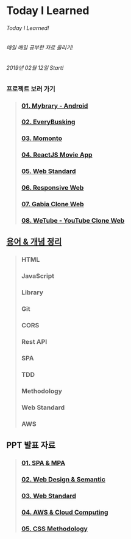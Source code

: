 # Today I Learned

###### Today I Learned!

###### 매일 매일 공부한 자료 올리기!

###### 2019년 02월 12일 Start!

### 프로젝트 보러 가기

> ### [01. Mybrary - Android](https://github.com/engus93/android_portfolio_mybrary/)
>
> ### [02. EveryBusking](https://github.com/engus93/php_portfolio_everybusking/)
>
> ### [03. Momonto](https://github.com/engus93/engus93.github.io/)
>
> ### [04. ReactJS Movie App](https://github.com/engus93/ReactJS_Movie_App/)
>
> ### [05. Web Standard](https://github.com/engus93/webStandard_basic/)
>
> ### [06. Responsive Web](https://github.com/engus93/responsiveWebBasic/)
>
> ### [07. Gabia Clone Web](https://github.com/engus93/gabiaCloneWeb)
>
> ### [08. WeTube - YouTube Clone Web](https://github.com/engus93/Wetube_clone)

## [용어 & 개념 정리](Document/README.md)

> ### HTML
>
> ### JavaScript
>
> ### Library
>
> ### Git
>
> ### CORS
>
> ### Rest API
>
> ### SPA
>
> ### TDD
>
> ### Methodology
>
> ### Web Standard
>
> ### AWS

## PPT 발표 자료

> ### [01. SPA & MPA](https://docs.google.com/presentation/d/1C1C0rFBdZA1elzCru_7F26fzOHHDTgbxIZKANe7bGSc/edit?usp=sharing)
>
> ### [02. Web Design & Semantic](https://docs.google.com/presentation/d/1VfhHuRTBzVNfWJG_eQmXDqvSZ0AEiXMdqEWVNfYafYI/edit?usp=sharing)
>
> ### [03. Web Standard](https://docs.google.com/presentation/d/1rEkL7xeXF305zfKGlV6NfUGEdrwaX3-YewJESeH2T3s/edit?usp=sharing)
>
> ### [04. AWS & Cloud Computing](https://docs.google.com/presentation/d/11T85ym5Uzf0sfLkDCRgLtVtja5IvF-QGJVPsl3xIWcg/edit?usp=sharing)
>
> ### [05. CSS Methodology](https://docs.google.com/presentation/d/1t8aAvEhdvj56k9Z1eYqhcpZLJXs96Qw9vbXLPtOuVAY/edit?usp=sharing)
